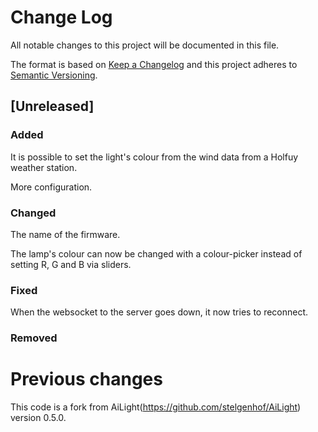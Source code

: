 # Change Log
All notable changes to this project will be documented in this file.

The format is based on [Keep a Changelog](http://keepachangelog.com/) and this project adheres to [Semantic Versioning](http://semver.org).

## [Unreleased]

### Added

It is possible to set the light's colour from the wind data from a Holfuy weather station.

More configuration.

### Changed

The name of the firmware.

The lamp's colour can now be changed with a colour-picker instead of setting R, G and B via sliders.

### Fixed

When the websocket to the server goes down, it now tries to reconnect.

### Removed

# Previous changes

This code is a fork from AiLight(https://github.com/stelgenhof/AiLight) version 0.5.0.
